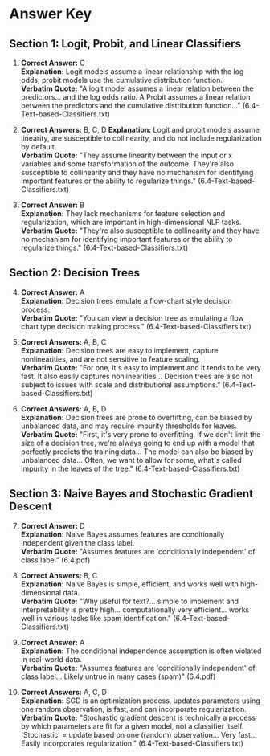 # Answer Key

## Section 1: Logit, Probit, and Linear Classifiers

1. **Correct Answer:** C  
**Explanation:** Logit models assume a linear relationship with the log odds; probit models use the cumulative distribution function.  
**Verbatim Quote:** "A logit model assumes a linear relation between the predictors... and the log odds ratio. A Probit assumes a linear relation between the predictors and the cumulative distribution function..." (6.4-Text-based-Classifiers.txt)

2. **Correct Answers:** B, C, D
**Explanation:** Logit and probit models assume linearity, are susceptible to collinearity, and do not include regularization by default.  
**Verbatim Quote:** "They assume linearity between the input or x variables and some transformation of the outcome. They're also susceptible to collinearity and they have no mechanism for identifying important features or the ability to regularize things." (6.4-Text-based-Classifiers.txt)

3. **Correct Answer:** B  
**Explanation:** They lack mechanisms for feature selection and regularization, which are important in high-dimensional NLP tasks.  
**Verbatim Quote:** "They're also susceptible to collinearity and they have no mechanism for identifying important features or the ability to regularize things." (6.4-Text-based-Classifiers.txt)

## Section 2: Decision Trees

4. **Correct Answer:** A  
**Explanation:** Decision trees emulate a flow-chart style decision process.  
**Verbatim Quote:** "You can view a decision tree as emulating a flow chart type decision making process." (6.4-Text-based-Classifiers.txt)

5. **Correct Answers:** A, B, C  
**Explanation:** Decision trees are easy to implement, capture nonlinearities, and are not sensitive to feature scaling.  
**Verbatim Quote:** "For one, it's easy to implement and it tends to be very fast. It also easily captures nonlinearities... Decision trees are also not subject to issues with scale and distributional assumptions." (6.4-Text-based-Classifiers.txt)

6. **Correct Answers:** A, B, D  
**Explanation:** Decision trees are prone to overfitting, can be biased by unbalanced data, and may require impurity thresholds for leaves.  
**Verbatim Quote:** "First, it's very prone to overfitting. If we don't limit the size of a decision tree, we're always going to end up with a model that perfectly predicts the training data... The model can also be biased by unbalanced data... Often, we want to allow for some, what's called impurity in the leaves of the tree." (6.4-Text-based-Classifiers.txt)

## Section 3: Naive Bayes and Stochastic Gradient Descent

7. **Correct Answer:** D  
**Explanation:** Naive Bayes assumes features are conditionally independent given the class label.  
**Verbatim Quote:** "Assumes features are 'conditionally independent' of class label" (6.4.pdf)

8. **Correct Answers:** B, C  
**Explanation:** Naive Bayes is simple, efficient, and works well with high-dimensional data.  
**Verbatim Quote:** "Why useful for text?... simple to implement and interpretability is pretty high... computationally very efficient... works well in various tasks like spam identification." (6.4-Text-based-Classifiers.txt)

9. **Correct Answer:** A  
**Explanation:** The conditional independence assumption is often violated in real-world data.  
**Verbatim Quote:** "Assumes features are 'conditionally independent' of class label... Likely untrue in many cases (spam)" (6.4.pdf)

10. **Correct Answers:** A, C, D  
**Explanation:** SGD is an optimization process, updates parameters using one random observation, is fast, and can incorporate regularization.  
**Verbatim Quote:** "Stochastic gradient descent is technically a process by which parameters are fit for a given model, not a classifier itself. 'Stochastic' = update based on one (random) observation... Very fast... Easily incorporates regularization." (6.4-Text-based-Classifiers.txt)

